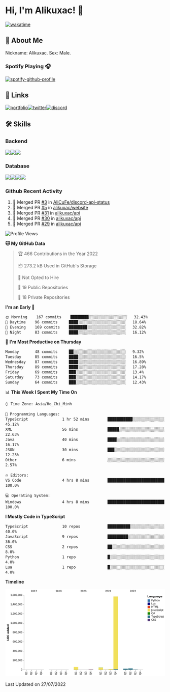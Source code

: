 # Hi, I'm Alikuxac! 👋
[![wakatime](https://wakatime.com/badge/user/f351a39f-05c3-4440-84c7-6444ba23d95e.svg)](https://wakatime.com/@alikuxac)
## 🚀 About Me
Nickname: Alikuxac.
Sex: Male.

### Spotify Playing 🎧
[![spotify-github-profile](https://spotify-github-profile.vercel.app/api/view?uid=1ug46od67cxvdqjx4zr7l33i4&cover_image=true&theme=natemoo-re&bar_color=53b14f&bar_color_cover=false)](https://open.spotify.com/user/1ug46od67cxvdqjx4zr7l33i4)

## 🔗 Links
[![portfolio][portfolio-badge]][website-link][![twitter][twitter-badge]][twitter-link][![discord][discord-badge]][discord-link]

## 🛠 Skills
<!---### Frontend--->

### Backend
[![](https://img.shields.io/badge/C%23-239120?style=for-the-badge&logo=c-sharp&logoColor=white)]()[![](https://img.shields.io/badge/JavaScript-F7DF1E?style=for-the-badge&logo=javascript&logoColor=black)]()[![](https://img.shields.io/badge/TypeScript-007ACC?style=for-the-badge&logo=typescript&logoColor=white)]()
### Database
[![](https://img.shields.io/badge/MySQL-00000F?style=for-the-badge&logo=mysql&logoColor=white)]()[![](https://img.shields.io/badge/MongoDB-4EA94B?style=for-the-badge&logo=mongodb&logoColor=white)]()[![](https://img.shields.io/badge/PostgreSQL-316192?style=for-the-badge&logo=postgresql&logoColor=white)]()[![](https://img.shields.io/badge/Redis-D82C20?style=for-the-badge&logo=RedislogoColor=white)]()
<!---### Tools--->

<!---### Framework--->

### Github Recent Activity
<!--START_SECTION:activity-->
1. 🎉 Merged PR [#3](https://github.com/AliCuFe/discord-api-status/pull/3) in [AliCuFe/discord-api-status](https://github.com/AliCuFe/discord-api-status)
2. 🎉 Merged PR [#5](https://github.com/alikuxac/website/pull/5) in [alikuxac/website](https://github.com/alikuxac/website)
3. 🎉 Merged PR [#31](https://github.com/alikuxac/api/pull/31) in [alikuxac/api](https://github.com/alikuxac/api)
4. 🎉 Merged PR [#30](https://github.com/alikuxac/api/pull/30) in [alikuxac/api](https://github.com/alikuxac/api)
5. 🎉 Merged PR [#29](https://github.com/alikuxac/api/pull/29) in [alikuxac/api](https://github.com/alikuxac/api)
<!--END_SECTION:activity-->

<!--START_SECTION:waka-->
![Profile Views](http://img.shields.io/badge/Profile%20Views-1-blue)

**🐱 My GitHub Data** 

> 🏆 466 Contributions in the Year 2022
 > 
> 📦 273.2 kB Used in GitHub's Storage 
 > 
> 🚫 Not Opted to Hire
 > 
> 📜 19 Public Repositories 
 > 
> 🔑 18 Private Repositories  
 > 
**I'm an Early 🐤** 

```text
🌞 Morning    167 commits    ████████░░░░░░░░░░░░░░░░░   32.43% 
🌆 Daytime    96 commits     ████░░░░░░░░░░░░░░░░░░░░░   18.64% 
🌃 Evening    169 commits    ████████░░░░░░░░░░░░░░░░░   32.82% 
🌙 Night      83 commits     ████░░░░░░░░░░░░░░░░░░░░░   16.12%

```
📅 **I'm Most Productive on Thursday** 

```text
Monday       48 commits     ██░░░░░░░░░░░░░░░░░░░░░░░   9.32% 
Tuesday      85 commits     ████░░░░░░░░░░░░░░░░░░░░░   16.5% 
Wednesday    87 commits     ████░░░░░░░░░░░░░░░░░░░░░   16.89% 
Thursday     89 commits     ████░░░░░░░░░░░░░░░░░░░░░   17.28% 
Friday       69 commits     ███░░░░░░░░░░░░░░░░░░░░░░   13.4% 
Saturday     73 commits     ███░░░░░░░░░░░░░░░░░░░░░░   14.17% 
Sunday       64 commits     ███░░░░░░░░░░░░░░░░░░░░░░   12.43%

```


📊 **This Week I Spent My Time On** 

```text
⌚︎ Time Zone: Asia/Ho_Chi_Minh

💬 Programming Languages: 
TypeScript               1 hr 52 mins        ███████████░░░░░░░░░░░░░░   45.12% 
XML                      56 mins             █████░░░░░░░░░░░░░░░░░░░░   22.63% 
Java                     40 mins             ████░░░░░░░░░░░░░░░░░░░░░   16.17% 
JSON                     30 mins             ███░░░░░░░░░░░░░░░░░░░░░░   12.23% 
Other                    6 mins              ░░░░░░░░░░░░░░░░░░░░░░░░░   2.57%

🔥 Editors: 
VS Code                  4 hrs 8 mins        █████████████████████████   100.0%

💻 Operating System: 
Windows                  4 hrs 8 mins        █████████████████████████   100.0%

```

**I Mostly Code in TypeScript** 

```text
TypeScript               10 repos            ██████████░░░░░░░░░░░░░░░   40.0% 
JavaScript               9 repos             █████████░░░░░░░░░░░░░░░░   36.0% 
CSS                      2 repos             ██░░░░░░░░░░░░░░░░░░░░░░░   8.0% 
Python                   1 repo              █░░░░░░░░░░░░░░░░░░░░░░░░   4.0% 
Lua                      1 repo              █░░░░░░░░░░░░░░░░░░░░░░░░   4.0%

```


**Timeline**

![Chart not found](https://raw.githubusercontent.com/alikuxac/alikuxac/master/charts/bar_graph.png) 


 Last Updated on 27/07/2022
<!--END_SECTION:waka-->

<!--- Link definition --->
[website-link]: https://alikuxac.xyz/
[twitter-link]: https://twitter.com/alikuxac
[discord-link]: https://discord.gg/8yfv46W
[kofi-link]: https://ko-fi.com/alikuxac
[Facebook]: https://www.facebook.com/anikuxac

[Instagram]: https://www.instagram.com/alikuxac/

<!--- Badgee Imag --->
[portfolio-badge]: https://img.shields.io/badge/my_portfolio-000?style=for-the-badge&logo=ko-fi&logoColor=white
[twitter-badge]: https://img.shields.io/badge/twitter-1DA1F2?style=for-the-badge&logo=twitter&logoColor=white
[discord-badge]: https://img.shields.io/badge/Discord-7289DA?style=for-the-badge&logo=discord&logoColor=white
